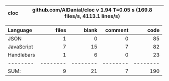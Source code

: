 cloc|github.com/AlDanial/cloc v 1.94  T=0.05 s (169.8 files/s, 4113.1 lines/s)
--- | ---

Language|files|blank|comment|code
:-------|-------:|-------:|-------:|-------:
JSON|1|0|0|85
JavaScript|7|15|7|82
Handlebars|1|6|0|23
--------|--------|--------|--------|--------
SUM:|9|21|7|190
